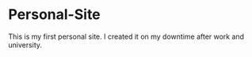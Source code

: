 # Personal-Site
 
 This is my first personal site. I created it on my downtime after work and university.
